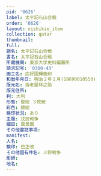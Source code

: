 ```yaml
---
pid: '0626'
label: 太平記石山合戦
order: '0626'
layout: nishikie_item
collection: qatar
thumbnail: 
full: 
題名: 太平記石山合戦
書名: 太平記石山合戦
所蔵機関: 東京大学史料編纂所
請求記号: '0380-43'
画工名: 応好国輝画印
和暦年月日: 明治２年１月(18690010550)
版元名: 海老屋林之助
版元住所: 
判: 大判
形態: 竪絵 ３枚続
彩色: 錦絵
検印状況: あり
主題: 戊辰戦争
細目: 風景画
その他書誌事項: 
manifest: 
人名: 
検印: 巳正改
その他固有件名: 上野戦争
彫師: 
地名: 
---
```

